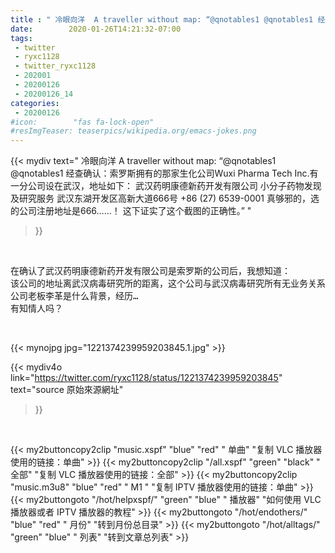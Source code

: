 ```yaml
---
title : " 冷眼向洋  A traveller without map: “@qnotables1 @qnotables1 经查确认：索罗斯拥有的那家生化公司Wuxi Pharma Tech Inc.有一分公司设在武汉，地址如下：&#10;&#10;武汉药明康德新药开发有限公司&#10;小分子药物发现及研究服务&#10;武汉东湖开发区高新大道666号&#10;+86 (27) 6539-0001&#10;&#10;真够邪的，选的公司注册地址是666……！&#10;&#10;这下证实了这个截图的正确性。”  "
date:        2020-01-26T14:21:32-07:00
tags:
 - twitter
 - ryxc1128
 - twitter_ryxc1128
 - 202001
 - 20200126
 - 20200126_14
categories:
 - 20200126
#icon:        "fas fa-lock-open"
#resImgTeaser: teaserpics/wikipedia.org/emacs-jokes.png
---
```


{{< mydiv text=" 冷眼向洋  A traveller without map: “@qnotables1 @qnotables1 经查确认：索罗斯拥有的那家生化公司Wuxi Pharma Tech Inc.有一分公司设在武汉，地址如下：&#10;&#10;武汉药明康德新药开发有限公司&#10;小分子药物发现及研究服务&#10;武汉东湖开发区高新大道666号&#10;+86 (27) 6539-0001&#10;&#10;真够邪的，选的公司注册地址是666……！&#10;&#10;这下证实了这个截图的正确性。”  "
>}}
<br>
<pre>
在确认了武汉药明康德新药开发有限公司是索罗斯的公司后，我想知道：
该公司的地址离武汉病毒研究所的距离，这个公司与武汉病毒研究所有无业务关系。
公司老板李革是什么背景，经历…
有知情人吗？
</pre>
<br>


 {{< mynojpg jpg="1221374239959203845.1.jpg" >}}<br> 



{{< mydiv4o link="https://twitter.com/ryxc1128/status/1221374239959203845"
text="source 原始來源網址"
>}}


<br>

{{< my2buttoncopy2clip "music.xspf"        "blue"   "red"    " 单曲"  "复制 VLC 播放器使用的链接：单曲" >}} {{< my2buttoncopy2clip "/all.xspf"         "green"  "black"  " 全部"  "复制 VLC 播放器使用的链接：全部" >}} {{< my2buttoncopy2clip "music.m3u8"        "blue"   "red"    " M1 "    "复制 IPTV 播放器使用的链接：单曲" >}} {{< my2buttongoto      "/hot/helpxspf/"    "green"  "blue"   " 播放器" "如何使用 VLC 播放器或者 IPTV 播放器的教程" >}} {{< my2buttongoto      "/hot/endothers/"   "blue"   "red"    " 月份"   "转到月份总目录" >}} {{< my2buttongoto      "/hot/alltags/"     "green"  "blue"   " 列表"   "转到文章总列表" >}} 
